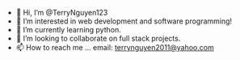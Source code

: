 - 👋 Hi, I’m @TerryNguyen123
- 👀 I’m interested in web development and software programming!
- 🌱 I’m currently learning python.
- 💞️ I’m looking to collaborate on full stack projects.
- 📫 How to reach me ... email: terrynguyen2011@yahoo.com

<!---
TerryNguyen123/TerryNguyen123 is a ✨ special ✨ repository because its `README.md` (this file) appears on your GitHub profile.
You can click the Preview link to take a look at your changes.
--->
